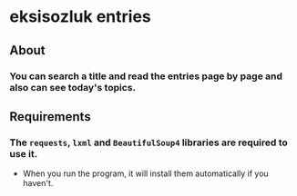 # eksisozluk entries
## About
### You can search a title and read the entries page by page and also can see today's topics.
## Requirements
### The `requests`, `lxml` and `BeautifulSoup4` libraries are required to use it.
- When you run the program, it will install them automatically if you haven't. 
